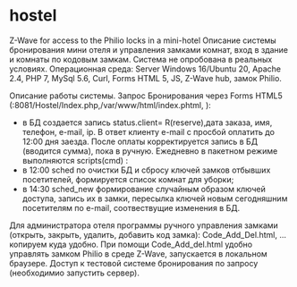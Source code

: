 # hostel
Z-Wave for access to the Philio locks in a mini-hotel
 Описание системы бронирования мини отеля и управления замками комнат, вход в здание и комнаты по кодовым замкам. Система не опробована в реальных условиях.
Операционная среда:
Server Windows 16/Ubuntu 20, Apache 2.4, PHP 7, MySql 5.6, Curl, Forms HTML 5, JS, Z-Wave hub, замок Philio.

Описание работы системы.
Запрос Бронирования через Forms HTML5 (:8081/Hostel/Index.php,/var/www/html/index.phtml, ):
-  в БД создается запись status.client= R(reserve),дата заказа, имя, телефон, e-mail, ip.
В ответ клиенту  e-mail с просбой оплатить до 12:00 дня заезда. 
После оплаты корректируется запись в БД (вводится сумма), пока в ручную.
Ежедневно в пакетном режиме выполняются  scripts(cmd) :
- в 12:00 sched по очистки БД и сбросу ключей замков отбывших посетителей, формируется список комнат для уборки;
- в 14:30 sched_new формирование случайным образом ключей доступа, запись их в замки, пересылка ключей новым сегодняшним посетителям по e-mail, соотвествущие изменения в БД.



Для администратора отеля программы ручного управления замками (открыть, закрыть, удалить, добавить код замка): 
Code_Add_Del.html, ... копируем куда удобно.
При помощи Code_Add_del.html удобно управлять замком Philio в среде Z-Wave, запускается в локальном браузере.
Доступ к тестовой системе бронирования по запросу (необходимио запустить сервер).
